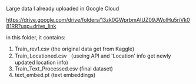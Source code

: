 Large data I already uploaded in Google Cloud

https://drive.google.com/drive/folders/13zk0GWprbmAIUZ09JWolHu5riVk081RR?usp=drive_link

in this folder, it contains:
1. Train_rev1.csv (the original data get from Kaggle)
2. Train_Locationed.csv （useing API and 'Location' info get newly updated location info)
3. Train_Text_Processed.csv (final dataset)
4. text_embed.pt (text embeddings)
